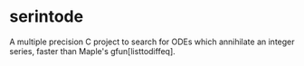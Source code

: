 # serintode
A multiple precision C project to search for ODEs which annihilate an integer series, faster than Maple's gfun[listtodiffeq].
